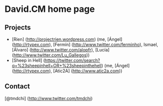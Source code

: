 David.CM home page
==================

Projects
--------

- [Rien] (http://projectrien.wordpress.com) (me, [Ángel] (http://rtypex.com), [Fermín] (http://www.twitter.com/ferminho), Ismael, [Álvaro] (http://www.twitter.com/alopfr), [Lucía] (http://www.twitter.com/Lu_Gallegos))
- [Sheep in Hell] (https://twitter.com/search?q=%23sheepinhell+OR+%23sheepinthehell) (me, [Ángel] (http://rtypex.com), [Atic2A] (http://www.atic2a.com))

Contact
-------

[@tmdchi] (http://www.twitter.com/tmdchi)

